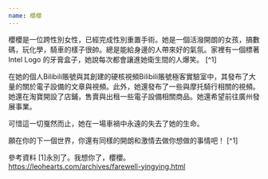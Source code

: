 ```yaml
---
name: 櫻櫻
---
```

櫻櫻是一位跨性別女性，已經完成性別重置手術。她是一個活潑開朗的女孩，搞數碼，玩化學，騎車的樣子很帥。總是能給身邊的人帶來好的氣氛。家裡有一個標著 Intel Logo 的牙膏盒子，她說每次都會讓進她衛生間的人爆笑。 [^1]

在她的個人Bilibili賬號與其創建的硬核視頻Bilibili賬號極客實驗室中，其發布了大量的關於電子設備的文章與視頻。此外，她還發布了一些與摩托騎行相關的視頻。她還在淘寶開設了店鋪，售賣與出租一些電子設備相關商品。她還希望前往廣州發展事業。

可惜這一切戛然而止，她在一場車禍中永遠的失去了她的生命。

願在你的下一個世界，你還有同樣的開朗和激情去做你想做的事情吧！ [^1]

參考資料
[1]永別了。我想你了，櫻櫻。 https://leohearts.com/archives/farewell-yingying.html